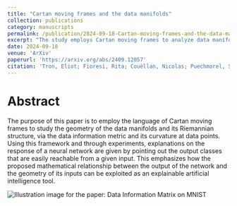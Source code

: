 ```yaml
---
title: "Cartan moving frames and the data manifolds"
collection: publications
category: manuscripts
permalink: /publication/2024-09-18-Cartan-moving-frames-and-the-data-manifolds
excerpt: "The study employs Cartan moving frames to analyze data manifolds and their curvature, offering insights into neural network outputs as an explainable AI tool.<br/><img src='/images/2024-09-18-MNIST-ReLU-DIM.png'>"
date: 2024-09-18
venue: 'ArXiv'
paperurl: 'https://arxiv.org/abs/2409.12057'
citation: 'Tron, Eliot; Fioresi, Rita; Couëllan, Nicolas; Puechmorel, Stéphane. (2024). &quot;Cartan moving frames and the data manifolds.&quot; ArXiv preprint, https://doi.org/10.48550/arXiv.2409.12057.'
---
```


# Abstract
The purpose of this paper is to employ the language of Cartan moving frames to study the geometry of the data manifolds and its Riemannian structure, via the data information metric and its curvature at data points. Using this framework and through experiments, explanations on the response of a neural network are given by pointing out the output classes that are easily reachable from a given input. This emphasizes how the proposed mathematical relationship between the output of the network and the geometry of its inputs can be exploited as an explainable artificial intelligence tool. 

![Illustration image for the paper: Data Information Matrix on MNIST](http://eliot-tron.github.io/images/2024-09-18-MNIST-ReLU-DIM.png)
